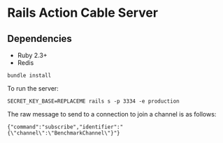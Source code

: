 # Rails Action Cable Server

## Dependencies

* Ruby 2.3+
* Redis

```
bundle install
```

To run the server:

```
SECRET_KEY_BASE=REPLACEME rails s -p 3334 -e production
```

The raw message to send to a connection to join a channel is as follows:

```
{"command":"subscribe","identifier":"{\"channel\":\"BenchmarkChannel\"}"}
```
